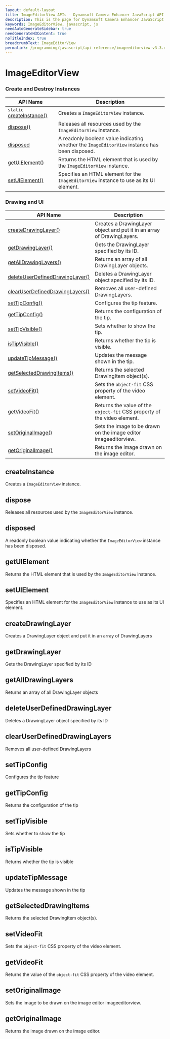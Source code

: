 ```yaml
---
layout: default-layout
title: ImageEditorView APIs - Dynamsoft Camera Enhancer JavaScript API
description: This is the page for Dynamsoft Camera Enhancer JavaScript SDK ImageEditorView APIs.
keywords: ImageEditorView, javascript, js
needAutoGenerateSidebar: true
needGenerateH3Content: true
noTitleIndex: true
breadcrumbText: ImageEditorView
permalink: /programming/javascript/api-reference/imageeditorview-v3.3.4.html
---
```


# ImageEditorView

### Create and Destroy Instances

| API Name                                     | Description                                                                                   |
| -------------------------------------------- | --------------------------------------------------------------------------------------------- |
| `static` [createInstance()](#createinstance) | Creates a `ImageEditorView` instance.                                                         |
| [dispose()](#dispose)                        | Releases all resources used by the `ImageEditorView` instance.                                |
| [disposed](#disposed)                        | A readonly boolean value indicating whether the `ImageEditorView` instance has been disposed. |
| [getUIElement()](#getuielement)              | Returns the HTML element that is used by the `ImageEditorView` instance.                      |
| [setUIElement()](#setuielement)              | Specifies an HTML element for the `ImageEditorView` instance to use as its UI element.        |

### Drawing and UI

| API Name                                                                | Description                                                              |
| ----------------------------------------------------------------------- | ------------------------------------------------------------------------ |
| [createDrawingLayer()](#createdrawinglayer)                             | Creates a DrawingLayer object and put it in an array of DrawingLayers.   |
| [getDrawingLayer()](#getdrawinglayer)                                   | Gets the DrawingLayer specified by its ID.                               |
| [getAllDrawingLayers()](#getalldrawinglayers)                           | Returns an array of all DrawingLayer objects.                            |
| [deleteUserDefinedDrawingLayer()](#deleteuserdefineddrawinglayer)       | Deletes a DrawingLayer object specified by its ID.                       |
| [clearUserDefinedDrawingLayers()](#clearuserdefineddrawinglayers)       | Removes all user-defined DrawingLayers.                                  |
| [setTipConfig()](#settipconfig)                                         | Configures the tip feature.                                              |
| [getTipConfig()](#gettipconfig)                                         | Returns the configuration of the tip.                                    |
| [setTipVisible()](#settipvisible)                                       | Sets whether to show the tip.                                            |
| [isTipVisible()](#istipvisible)                                         | Returns whether the tip is visible.                                      |
| [updateTipMessage()](#updatetipmessage)                                 | Updates the message shown in the tip.                                    |
| [getSelectedDrawingItems()](imageeditorview.md#getselecteddrawingitems) | Returns the selected DrawingItem object(s).                              |
| [setVideoFit()](imageeditorview.md#setvideofit)                         | Sets the `object-fit` CSS property of the video element.                 |
| [getVideoFit()](imageeditorview.md#getvideofit)                         | Returns the value of the `object-fit` CSS property of the video element. |
| [setOriginalImage()](imageeditorview.md#setoriginalimage)               | Sets the image to be drawn on the image editor imageeditorview.          |
| [getOriginalImage()](imageeditorview.md#setoriginalimage)               | Returns the image drawn on the image editor.                             |

## createInstance

Creates a `ImageEditorView` instance.

## dispose

Releases all resources used by the `ImageEditorView` instance.

## disposed

A readonly boolean value indicating whether the `ImageEditorView` instance has been disposed.

## getUIElement

Returns the HTML element that is used by the `ImageEditorView` instance.

## setUIElement

Specifies an HTML element for the `ImageEditorView` instance to use as its UI element.

## createDrawingLayer

Creates a DrawingLayer object and put it in an array of DrawingLayers


## getDrawingLayer

Gets the DrawingLayer specified by its ID


## getAllDrawingLayers

Returns an array of all DrawingLayer objects


## deleteUserDefinedDrawingLayer

Deletes a DrawingLayer object specified by its ID


## clearUserDefinedDrawingLayers

Removes all user-defined DrawingLayers


## setTipConfig

Configures the tip feature


## getTipConfig

Returns the configuration of the tip


## setTipVisible

Sets whether to show the tip


## isTipVisible

Returns whether the tip is visible


## updateTipMessage

Updates the message shown in the tip


## getSelectedDrawingItems

Returns the selected DrawingItem object(s).

## setVideoFit

Sets the `object-fit` CSS property of the video element.


## getVideoFit

Returns the value of the `object-fit` CSS property of the video element.

## setOriginalImage

Sets the image to be drawn on the image editor imageeditorview.

## getOriginalImage

Returns the image drawn on the image editor.

